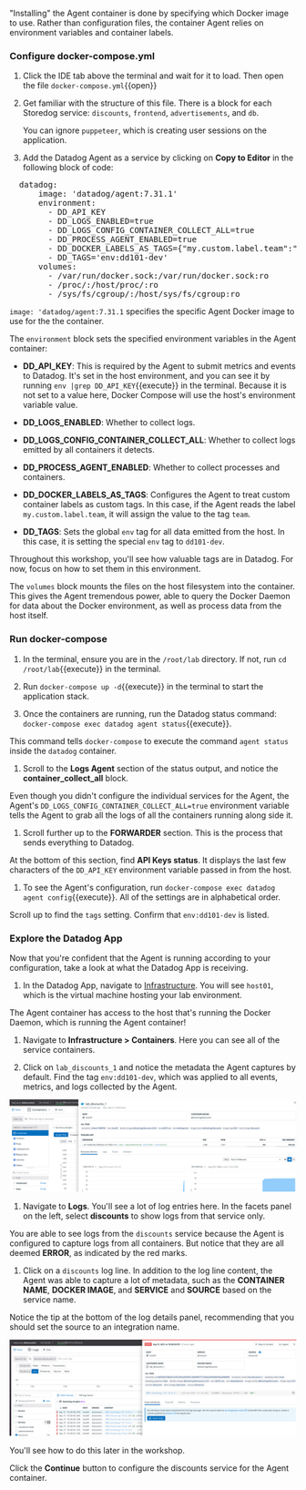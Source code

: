 "Installing" the Agent container is done by specifying which Docker image to use. Rather than configuration files, the container Agent relies on environment variables and container labels.

### Configure docker-compose.yml

1. Click the IDE tab above the terminal and wait for it to load. Then open the file `docker-compose.yml`{{open}}

1. Get familiar with the structure of this file. There is a block for each Storedog service: `discounts`, `frontend`, `advertisements`, and `db`.

   You can ignore `puppeteer`, which is creating user sessions on the application.

1. Add the Datadog Agent as a service by clicking on **Copy to Editor** in the following block of code:

  <pre class="file" data-filename="docker-compose.yml" data-target="insert" data-marker="# paste agent block here">
  datadog:
      image: 'datadog/agent:7.31.1'
      environment:
        - DD_API_KEY
        - DD_LOGS_ENABLED=true
        - DD_LOGS_CONFIG_CONTAINER_COLLECT_ALL=true
        - DD_PROCESS_AGENT_ENABLED=true
        - DD_DOCKER_LABELS_AS_TAGS={"my.custom.label.team":"team"}
        - DD_TAGS='env:dd101-dev'
      volumes:
        - /var/run/docker.sock:/var/run/docker.sock:ro
        - /proc/:/host/proc/:ro
        - /sys/fs/cgroup/:/host/sys/fs/cgroup:ro</pre>

  `image: 'datadog/agent:7.31.1` specifies the specific Agent Docker image to use for the the container.

  The `environment` block sets the specified environment variables in the Agent container:

  - **DD_API_KEY**: This is required by the Agent to submit metrics and events to Datadog. It's set in the host environment, and you can see it by running `env |grep DD_API_KEY`{{execute}} in the terminal. Because it is not set to a value here, Docker Compose will use the host's environment variable value.

  - **DD_LOGS_ENABLED**: Whether to collect logs.

  - **DD_LOGS_CONFIG_CONTAINER_COLLECT_ALL**: Whether to collect logs emitted by all containers it detects.

  - **DD_PROCESS_AGENT_ENABLED**: Whether to collect processes and containers.

  - **DD_DOCKER_LABELS_AS_TAGS**: Configures the Agent to treat custom container labels as custom tags. In this case, if the Agent reads the label `my.custom.label.team`, it will assign the value to the tag `team`.

  - **DD_TAGS**: Sets the global `env` tag for all data emitted from the host. In this case, it is setting the special `env` tag to `dd101-dev`.

  Throughout this workshop, you'll see how valuable tags are in Datadog. For now, focus on how to set them in this environment.

  The `volumes` block mounts the files on the host filesystem into the container. This gives the Agent tremendous power, able to query the Docker Daemon for data about the Docker environment, as well as process data from the host itself.

### Run docker-compose

1. In the terminal, ensure you are in the `/root/lab` directory. If not, run `cd /root/lab`{{execute}} in the terminal.

1. Run `docker-compose up -d`{{execute}} in the terminal to start the application stack.

1. Once the containers are running, run the Datadog status command: `docker-compose exec datadog agent status`{{execute}}.

  This command tells `docker-compose` to execute the command `agent status` inside the `datadog` container.

1. Scroll to the **Logs Agent** section of the status output, and notice the **container_collect_all** block.

  Even though you didn't configure the individual services for the Agent, the Agent's `DD_LOGS_CONFIG_CONTAINER_COLLECT_ALL=true` environment variable tells the Agent to grab all the logs of all the containers running along side it.

1. Scroll further up to the **FORWARDER** section. This is the process that sends everything to Datadog.

  At the bottom of this section, find **API Keys status**. It displays the last few characters of the `DD_API_KEY` environment variable passed in from the host.

1. To see the Agent's configuration, run `docker-compose exec datadog agent config`{{execute}}. All of the settings are in alphabetical order.

  Scroll up to find the `tags` setting. Confirm that `env:dd101-dev` is listed.

### Explore the Datadog App

Now that you're confident that the Agent is running according to your configuration, take a look at what the Datadog App is receiving.

1. In the Datadog App, navigate to [Infrastructure](https://app.datadoghq.com/infrastructure). You will see `host01`, which is the virtual machine hosting your lab environment.

  The Agent container has access to the host that's running the Docker Daemon, which is running the Agent container!

1. Navigate to **Infrastructure > Containers**. Here you can see all of the service containers.

1. Click on `lab_discounts_1` and notice the metadata the Agent captures by default. Find the tag `env:dd101-dev`, which was applied to all events, metrics, and logs collected by the Agent.

  ![Discounts container pre-configuration](./assets/discounts-container-pre-config.png)

1. Navigate to **Logs**. You'll see a lot of log entries here. In the facets panel on the left, select **discounts** to show logs from that service only.

  You are able to see logs from the `discounts` service because the Agent is configured to capture logs from all containers. But notice that they are all deemed **ERROR**, as indicated by the red marks.

1. Click on a `discounts` log line. In addition to the log line content, the Agent was able to capture a lot of metadata, such as the **CONTAINER NAME**, **DOCKER IMAGE**, and **SERVICE** and **SOURCE** based on the service name.

  Notice the tip at the bottom of the log details panel, recommending that you should set the source to an integration name.

  ![Discounts logs with no configuration](./assets/discounts-logs-pre-configure.png)

  You'll see how to do this later in the workshop.

Click the **Continue** button to configure the discounts service for the Agent container.
